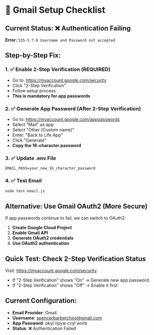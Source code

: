 # 🔧 Gmail Setup Checklist

## Current Status: ❌ Authentication Failing

**Error:** `535-5.7.8 Username and Password not accepted`

## Step-by-Step Fix:

### 1. ✅ Enable 2-Step Verification (REQUIRED)
- Go to: https://myaccount.google.com/security
- Click "2-Step Verification"
- Follow setup process
- **This is mandatory for app passwords**

### 2. ✅ Generate App Password (After 2-Step Verification)
- Go to: https://myaccount.google.com/apppasswords
- Select "Mail" as app
- Select "Other (Custom name)"
- Enter: "Back to Life App"
- Click "Generate"
- **Copy the 16-character password**

### 3. ✅ Update .env File
```env
EMAIL_PASS=your_new_16_character_password
```

### 4. ✅ Test Email
```bash
node test-email.js
```

## Alternative: Use Gmail OAuth2 (More Secure)

If app passwords continue to fail, we can switch to OAuth2:

1. **Create Google Cloud Project**
2. **Enable Gmail API**
3. **Generate OAuth2 credentials**
4. **Use OAuth2 authentication**

## Quick Test: Check 2-Step Verification Status

Visit: https://myaccount.google.com/security
- If "2-Step Verification" shows "On" → Generate new app password
- If "2-Step Verification" shows "Off" → Enable it first

## Current Configuration:
- **Email Provider**: Gmail
- **Username**: spencerbarberchiro@gmail.com
- **App Password**: okyl npyw cvyl wnrb
- **Status**: ❌ Authentication Failed 